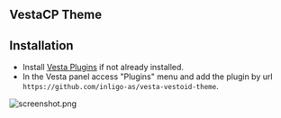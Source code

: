 ## VestaCP Theme

## Installation

* Install [Vesta Plugins](https://github.com/jhmaverick/vestacp-plugin-manager) if not already installed.
* In the Vesta panel access "Plugins" menu and add the plugin by url `https://github.com/inligo-as/vesta-vestoid-theme`.

![screenshot.png](screenshot.png)



